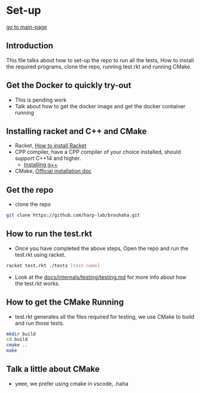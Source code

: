 # Set-up
[go to main-page](../docs.md)

## Introduction
This file talks about how to set-up the repo to run all the tests, How to install the required programs, clone the repo, running test.rkt and running CMake.

## Get the Docker to quickly try-out
- This is pending work
- Talk about how to get the docker image and get the docker container running

## Installing racket and C++ and CMake
- Racket, [How to install Racket](https://docs.racket-lang.org/pollen/Installation.html)
- CPP compiler, have a CPP compiler of your choice installed, should support C++14 and higher.
    * [Installing g++](https://linuxhint.com/install-and-use-g-on-ubuntu/)
- CMake, [Official installation doc](https://cmake.org/install/)

## Get the repo
- clone the repo 
```bash
git clone https://github.com/harp-lab/brouhaha.git
```

## How to run the test.rkt
- Once you have completed the above steps, Open the repo and run the test.rkt using racket.
```bash
racket test.rkt ./tests [test-name]
```
- Look at the [docs/internals/testing/testing.md](../internals/internals.md) for more info about how the test.rkt works.


## How to get the CMake Running
- test.rkt generates all the files required for testing, we use CMake to build and run those tests.

```bash
mkdir build
cd build
cmake ..
make
```

## Talk a little about CMake
- yeee, we prefer using cmake in vscode, .haha

